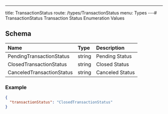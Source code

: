 
---
title: TransactionStatus
route: /types/TransactionStatus
menu: Types
---# TransactionStatus
Transaction Status Enumeration Values


## Schema
| Name | Type | Description |
|:-----| :--- | :---------- |
| PendingTransactionStatus | string | Pending Status  |
| ClosedTransactionStatus | string | Closed Status  |
| CanceledTransactionStatus | string | Canceled Status  |

### Example
```json
{
  "transactionStatus": "ClosedTransactionStatus"
}
```
